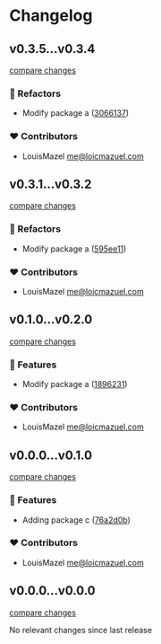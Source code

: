 # Changelog

## v0.3.5...v0.3.4

[compare changes](https://github.com/LouisMazel/test-changelogen-monorepo/compare/v0.3.5...v0.3.4)

### 💅 Refactors

- Modify package a ([3066137](https://github.com/LouisMazel/test-changelogen-monorepo/commit/3066137))

### ❤️ Contributors

- LouisMazel <me@loicmazuel.com>


## v0.3.1...v0.3.2

[compare changes](https://github.com/LouisMazel/test-changelogen-monorepo/compare/v0.3.1...v0.3.2)

### 💅 Refactors

- Modify package a ([595ee11](https://github.com/LouisMazel/test-changelogen-monorepo/commit/595ee11))

### ❤️ Contributors

- LouisMazel <me@loicmazuel.com>


## v0.1.0...v0.2.0

[compare changes](https://github.com/LouisMazel/test-changelogen-monorepo/compare/v0.1.0...v0.2.0)

### 🚀 Features

- Modify package a ([1896231](https://github.com/LouisMazel/test-changelogen-monorepo/commit/1896231))

### ❤️ Contributors

- LouisMazel <me@loicmazuel.com>


## v0.0.0...v0.1.0

[compare changes](https://github.com/LouisMazel/test-changelogen-monorepo/compare/v0.0.0...v0.1.0)

### 🚀 Features

- Adding package c ([76a2d0b](https://github.com/LouisMazel/test-changelogen-monorepo/commit/76a2d0b))

### ❤️ Contributors

- LouisMazel <me@loicmazuel.com>


## v0.0.0...v0.0.0

[compare changes](https://github.com/LouisMazel/test-changelogen-monorepo/compare/v0.0.0...v0.0.0)

No relevant changes since last release

